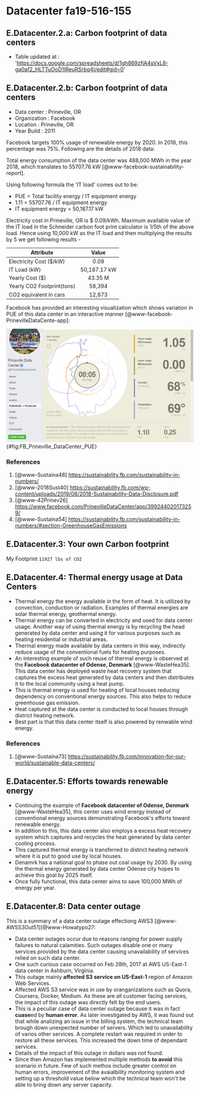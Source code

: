 # Datacenter fa19-516-155

## E.Datacenter.2.a: Carbon footprint of data centers  

* Table updated at :  
'<https://docs.google.com/spreadsheets/d/1gh869zfjA4sVxL8-ga0af2_HLTTuOoD1IReuRSrbq4I/edit#gid=0>'  


## E.Datacenter.2.b: Carbon footprint of data centers

* Data center   : Prineville, OR
* Organization  : Facebook
* Location      : Prineville, OR
* Year Build    : 2011

Facebook targets 100% usage of renewable energy by 2020. In 2018, this
percentage was 75%. Following are the details of 2018 data:

Total energy consumption of the data center was 488,000 MWh in the year
2018, which translates to 55707.76 kW [@www-facebook-sustainability-report].

Using following formula the 'IT load' comes out to be:

* PUE = Total facility energy / IT equipment energy  
* 1.11 = 55707.76 /  IT equipment energy  
* IT equipment energy =  50,187.17 kW  

Electricity cost in Prineville, OR is $ 0.09/kWh. Maximum available
value of the IT load in the Schneider carbon foot print calculator is
1/5th of the above load. Hence using 10,000 kW as the IT load and then
multiplying the results by 5 we get following results -

|Attribute                     |Value  |
|------------------------------|:-----:|
|Electricity Cost (\$/kW) | 0.09  |  
|IT Load (kW) | 50,187.17 kW  |  
|Yearly Cost ($) | 43.35 M  |  
|Yearly CO2 Footprint(tons)  | 58,394  |  
|CO2 equivalent in cars|12,873  |  

Facebook has provided an interesting visualization which shows variation
in PUE of this data center in an interactive manner [@www-facebook-PrinevilleDataCente-app]:

![Facebook Prineville Datacenter [@www-facebook-PrinevilleDataCente-app]](images/FB_Prineville_DataCenter_PUE.png){#fig:FB_Prineville_DataCenter_PUE}

### References

1. [@www-Sustaina48] <https://sustainability.fb.com/sustainability-in-numbers/>  
2. [@www-2018Sust40] <https://sustainability.fb.com/wp-content/uploads/2019/08/2018-Sustainability-Data-Disclosure.pdf>  
3. [@www-42Prinev26] <https://www.facebook.com/PrinevilleDataCenter/app/399244020173259/>  
4. [@www-Sustaina54] <https://sustainability.fb.com/sustainability-in-numbers/#section-GreenhouseGasEmissions>


## E.Datacenter.3: Your own Carbon footprint  

My Footprint `11927 lbs of CO2`  


## E.Datacenter.4: Thermal energy usage at Data Centers

* Thermal energy the energy available in the form of heat. It is
  utilized by convection, conduction or radiation. Examples of thermal
  energies are solar thermal energy, geothermal energy.
* Thermal energy can be converted in electricity and used for data
  center usage. Another way of using thermal energy is by recycling
  the head generated by data center and using it for various purposes
  such as heating residential or industrial areas.
* Thermal energy made available by data centers in this way,
  indirectly reduce usage of the conventional fuels for heating
  purposes.
* An interesting example of such reuse of thermal energy is observed
  at the **Facebook datacenter of Odense, Denmark** [@www-WasteHea35]. This data center
  has deployed waste heat recovery system that captures the excess
  heat generated by data centers and then distributes it to the local
  community using a heat pump.
* This is thermal energy is used for heating of local houses reducing
  dependency on conventional energy sources. This also helps to reduce
  greenhouse gas emission.
* Heat captured at the data center is conducted to local houses
  through district heating network.
* Best part is that this data center itself is also powered by
  renwable wind energy.

### References 

1. [@www-Sustaina73] <https://sustainability.fb.com/innovation-for-our-world/sustainable-data-centers/>  


## E.Datacenter.5: Efforts towards renewable energy

* Continuing the example of **Facebook datacenter of Odense,
  Denmark** [@www-WasteHea35], this center uses wind energy instead of conventional
  energy sources demonstrating Facebook's efforts toward renewable
  energy.
* In addition to this, this data center also employs a excess heat
  recovery system which captures and recycles the heat generated by
  data center cooling process.
* This captured thermal energy is transferred to district heating
  network where it is put to good use by local houses.
* Denamrk has a national goal to phase out coal usage by 2030. By
  using the thermal energy generated by data center Odense city hopes
  to achieve this goal by 2025 itself.
* Once fully functional, this data center aims to save 100,000 MWh of
  energy per year.


## E.Datacenter.8: Data center outage

This is a summary of a data center outage effectiong AWS3 
[@www-AWSS3Out51][@www-Howatypo27:

* Data center outages occur due to reasons ranging for power supply
  failures to natural calamities. Such outages disable one or many
  services provided by the data center causing unavailability of
  services relied on such data center.
* One such curious case occurred on Feb 28th, 2017 at AWS US-East-1
  data center in Ashburn, Virginia.
* This outage mainly **affected S3 service on US-East-1** region of
  Amazon Web Services.
* Affected AWS S3 service was in use by oranganizations such as Quora,
  Coursera, Docker, Medium. As these are all customer facing services,
  the impact of this outage was directly felt by the end users.
* This is a peculiar case of data center outage because it was in fact
  **cuase**ed by **human error**. As later investigated by AWS, it was
  found out that while analizing an issue in the billing system, the
  technical team brough down unexpected number of servers. Which led
  to unavailability of varios other services. A complete restart was
  required in order to restore all these services. This increased the
  down time of dependant services.
* Details of the impact of this outage in dollars was not found.
* Since then Amazon has implemented multiple methods **to avoid** this
  scenario in future. Few of such methos include greater control on
  human errors, improvement of the avaialbility monitoring system and
  setting up a threshold value below which the technical team won't be
  able to bring down any server capacity.

